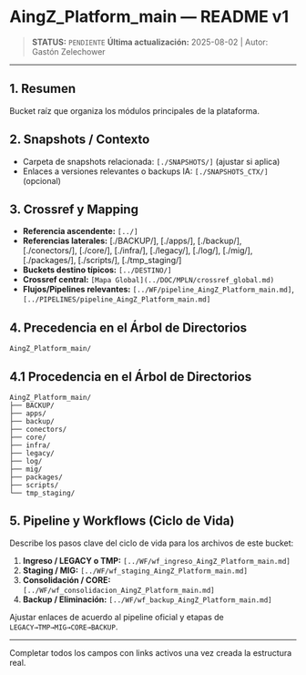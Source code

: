 # AingZ_Platform_main — README v1

> **STATUS:** `PENDIENTE`
> **Última actualización:** 2025-08-02 | Autor: Gastón Zelechower

---

## 1. Resumen
Bucket raíz que organiza los módulos principales de la plataforma.

## 2. Snapshots / Contexto
- Carpeta de snapshots relacionada: `[./SNAPSHOTS/]` (ajustar si aplica)
- Enlaces a versiones relevantes o backups IA: `[./SNAPSHOTS_CTX/]` (opcional)

## 3. Crossref y Mapping
- **Referencia ascendente:** `[../]`
- **Referencias laterales:** [./BACKUP/], [./apps/], [./backup/], [./conectors/], [./core/], [./infra/], [./legacy/], [./log/], [./mig/], [./packages/], [./scripts/], [./tmp_staging/]
- **Buckets destino típicos:** `[../DESTINO/]`
- **Crossref central:** `[Mapa Global](../DOC/MPLN/crossref_global.md)`
- **Flujos/Pipelines relevantes:** `[../WF/pipeline_AingZ_Platform_main.md]`, `[../PIPELINES/pipeline_AingZ_Platform_main.md]`

## 4. Precedencia en el Árbol de Directorios
```text
AingZ_Platform_main/
```

## 4.1 Procedencia en el Árbol de Directorios
```text
AingZ_Platform_main/
├── BACKUP/
├── apps/
├── backup/
├── conectors/
├── core/
├── infra/
├── legacy/
├── log/
├── mig/
├── packages/
├── scripts/
└── tmp_staging/
```

## 5. Pipeline y Workflows (Ciclo de Vida)
Describe los pasos clave del ciclo de vida para los archivos de este bucket:
1. **Ingreso / LEGACY o TMP:** `[../WF/wf_ingreso_AingZ_Platform_main.md]`
2. **Staging / MIG:** `[../WF/wf_staging_AingZ_Platform_main.md]`
3. **Consolidación / CORE:** `[../WF/wf_consolidacion_AingZ_Platform_main.md]`
4. **Backup / Eliminación:** `[../WF/wf_backup_AingZ_Platform_main.md]`

Ajustar enlaces de acuerdo al pipeline oficial y etapas de `LEGACY→TMP→MIG→CORE→BACKUP`.

---

Completar todos los campos con links activos una vez creada la estructura real.

